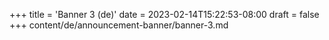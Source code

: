 +++
title = 'Banner 3 (de)'
date = 2023-02-14T15:22:53-08:00
draft = false
+++
content/de/announcement-banner/banner-3.md
